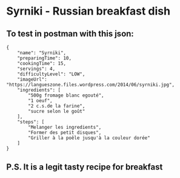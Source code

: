 # Syrniki - Russian breakfast dish
## To test in postman with this json: 
```
{
    "name": "Syrniki",
    "preparingTime": 10,
    "cookingTime": 15,
    "servings": 4,
    "difficultyLevel": "LOW",
    "imageUrl": "https://langueszone.files.wordpress.com/2014/06/syrniki.jpg",
    "ingredients": [
        "500g fromage blanc egouté",
        "1 oeuf",
        "2 c.s.de la farine",
        "sucre selon le goût"
    ],
    "steps": [
        "Melanger les ingredients",
        "Former des petit disques",
        "Griller à la poêle jusqu'à la couleur dorée"
    ]
}
```
## P.S. It is a legit tasty recipe for breakfast
